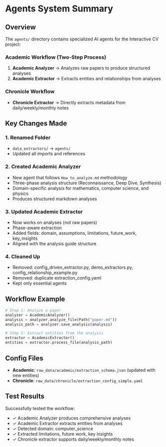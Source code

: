 # Agents System Summary

## Overview

The `agents/` directory contains specialized AI agents for the Interactive CV project:

### Academic Workflow (Two-Step Process)
1. **Academic Analyzer** → Analyzes raw papers to produce structured analyses
2. **Academic Extractor** → Extracts entities and relationships from analyses

### Chronicle Workflow
- **Chronicle Extractor** → Directly extracts metadata from daily/weekly/monthly notes

## Key Changes Made

### 1. Renamed Folder
- `data_extractors/` → `agents/`
- Updated all imports and references

### 2. Created Academic Analyzer
- New agent that follows `How_to_analyze.md` methodology
- Three-phase analysis structure (Reconnaissance, Deep Dive, Synthesis)
- Domain-specific analysis for mathematics, computer science, and physics
- Produces structured markdown analyses

### 3. Updated Academic Extractor
- Now works on analyses (not raw papers)
- Phase-aware extraction
- Added fields: domain, assumptions, limitations, future_work, key_insights
- Aligned with the analysis guide structure

### 4. Cleaned Up
- Removed: config_driven_extractor.py, demo_extractors.py, config_relationship_example.py
- Removed: duplicate extraction_config.yaml
- Kept only essential agents

## Workflow Example

```python
# Step 1: Analyze a paper
analyzer = AcademicAnalyzer()
analysis = analyzer.analyze_file(Path("paper.md"))
analysis_path = analyzer.save_analysis(analysis)

# Step 2: Extract entities from the analysis
extractor = AcademicExtractor()
entities = extractor.process_file(analysis_path)
```

## Config Files
- **Academic**: `raw_data/academic/extraction_schema.json` (updated with new entities)
- **Chronicle**: `raw_data/chronicle/extraction_config_simple.yaml`

## Test Results
Successfully tested the workflow:
- ✓ Academic Analyzer produces comprehensive analyses
- ✓ Academic Extractor extracts entities from analyses
- ✓ Detected domain: computer_science
- ✓ Extracted limitations, future work, key insights
- ✓ Chronicle extractor supports daily/weekly/monthly notes